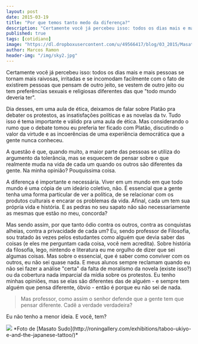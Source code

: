 ```yaml
---
layout: post
date: 2015-03-19
title: "Por que temos tanto medo da diferença?"
description: "Certamente você já percebeu isso: todos os dias mais e mais pessoas se tornam mais raivosas, irritadas e se incomodam facilmente com o fato de existirem pessoas que pensam de outro jeito, se vestem de outro jeito ou tem preferências sexuais e religiosas diferentes das que todo mundo deveria ter"
published: true
tags: [cotidiano]
image: "https://dl.dropboxusercontent.com/u/49566417/blog/03_2015/Masato%20Sudo.jpg"
author: Marcos Ramon
header-img: "/img/sky2.jpg"
---
```


Certamente você já percebeu isso: todos os dias mais e mais pessoas se tornam mais raivosas, irritadas e se incomodam facilmente com o fato de existirem pessoas que pensam de outro jeito, se vestem de outro jeito ou tem preferências sexuais e religiosas diferentes das que "todo mundo deveria ter".

Dia desses, em uma aula de ética, deixamos de falar sobre Platão pra debater os protestos, as insatisfações políticas e as novelas da tv. Tudo isso é tema importante e válido pra uma aula de ética. Mas considerando o rumo que o debate tomou eu preferia ter ficado com Platão, discutindo o valor da virtude e as incoerências de uma experiência democrática que a gente nunca conheceu.

A questão é que, quando muito, a maior parte das pessoas se utiliza do argumento da tolerância, mas se esquecem de pensar sobre o que realmente muda na vida de cada um quando os outros são diferentes da gente. Na minha opinião? Pouquíssima coisa.

A diferença é importante e necessária. Viver em um mundo em que todo mundo é uma cópia de um ideário coletivo, não. É essencial que a gente tenha uma forma particular de ver a política, de se relacionar com os produtos culturais e encarar os problemas da vida. Afinal, cada um tem sua própria vida e história. E as pedras no seu sapato não são necessariamente as mesmas que estão no meu, concorda?

Mas sendo assim, por que tanto ódio contra os outros, contra as conquistas alheias, contra a privacidade de cada um?
Eu, sendo professor de Filosofia, sou tratado às vezes pelos estudantes como alguém que devia saber das coisas (e eles me perguntam cada coisa, você nem acredita). Sobre história da filosofia, lego, nintendo e literatura eu me orgulho de dizer que sei algumas coisas. Mas sobre o essencial, que é saber como conviver com os outros, eu não sei quase nada. E meus alunos sempre reclamam quando eu não sei fazer a análise "certa" da falta de moralismo da novela (existe isso?) ou da cobertura nada imparcial da mídia sobre os protestos. Eu tenho minhas opiniões, mas se elas são diferentes das de alguém - e sempre tem alguém que pensa diferente, óbvio - então é porque eu não sei de nada.

> Mas professor, como assim o senhor defende que a gente tem que pensar diferente. Cadê a verdade verdadeira?

Eu não tenho a menor ideia. E você, tem?

<img src="https://dl.dropboxusercontent.com/u/49566417/blog/03_2015/Masato%20Sudo.jpg">
<span class="caption text-muted">*Foto de [Masato Sudo](http://roningallery.com/exhibitions/taboo-ukiyo-e-and-the-japanese-tattoo/)*</span>

